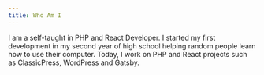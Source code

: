 ```yaml
---
title: Who Am I
---
```

I am a self-taught in PHP and React Developer. I started my first development in my second year of high school helping random people learn how to use their computer. Today, I work on PHP and React projects such as ClassicPress, WordPress and Gatsby.